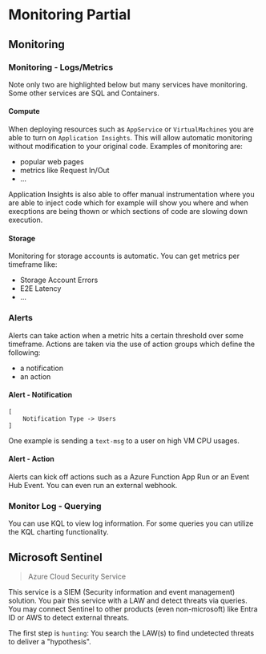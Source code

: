 # Monitoring Partial

## Monitoring

### Monitoring - Logs/Metrics

Note only two are highlighted below but many services have monitoring. Some other services are SQL and Containers. 

#### Compute

When deploying resources such as `AppService` or `VirtualMachines` you are able to turn on `Application Insights`. This will allow automatic monitoring without modification to your original code. Examples of monitoring are:

-   popular web pages
-   metrics like Request In/Out
-   ...

Application Insights is also able to offer manual instrumentation where you are able to inject code which for example will show you where and when execptions are being thown or which sections of code are slowing down execution.

#### Storage

Monitoring for storage accounts is automatic. You can get metrics per timeframe like:

-   Storage Account Errors
-   E2E Latency
-   ...

### Alerts

Alerts can take action when a metric hits a certain threshold over some timeframe. Actions are taken via the use of action groups which define the following:

- a notification
- an action

#### Alert - Notification

```
[
    Notification Type -> Users
]
```

One example is sending a `text-msg` to a user on high VM CPU usages. 

#### Alert - Action

Alerts can kick off actions such as a Azure Function App Run or an Event Hub Event. You can even run an external webhook. 

### Monitor Log - Querying

You can use KQL to view log information. For some queries you can utilize the KQL charting functionality. 


## Microsoft Sentinel

> Azure Cloud Security Service

This service is a SIEM (Security information and event management) solution. You pair this service with a LAW and detect threats via queries. You may connect Sentinel to other products (even non-microsoft) like Entra ID or AWS to detect external threats.

The first step is `hunting`: You search the LAW(s) to find undetected threats to deliver a "hypothesis".
